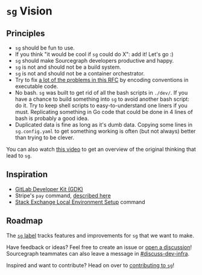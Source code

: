 # `sg` Vision

## Principles

- `sg` should be fun to use.
- If you think "it would be cool if `sg` could do X": add it! Let's go :)
- `sg` should make Sourcegraph developers productive and happy.
- `sg` is not and should not be a build system.
- `sg` is not and should not be a container orchestrator.
- Try to fix [a lot of the problems in this RFC](https://docs.google.com/document/d/18hrRIN0pUBRwUFF7vkcVmstJccqWeHiecNF2t1GAZfU/edit) by encoding conventions in executable code.
- No bash. `sg` was built to get rid of all the bash scripts in `./dev/`. If you have a chance to build something into `sg` to avoid another bash script: do it. Try to keep shell scripts to easy-to-understand one liners if you must. Replicating something in Go code that could be done in 4 lines of bash is probably a good idea.
- Duplicated data is fine as long as it's dumb data. Copying some lines in `sg.config.yaml` to get something working is often (but not always) better than trying to be clever.

You can also watch [this video](https://drive.google.com/file/d/1DXjjf1YXr8Od8vG4R74Ko-soLOx_tXa6/view?usp=sharing) to get an overview of the original thinking that lead to `sg`.

## Inspiration

- [GitLab Developer Kit (GDK)](https://gitlab.com/gitlab-org/gitlab-development-kit)
- Stripe's `pay` command, [described here](https://buttondown.email/nelhage/archive/papers-i-love-gg/)
- [Stack Exchange Local Environment Setup](https://twitter.com/nick_craver/status/1375871107773956103?s=21) command

## Roadmap

The [`sg` label](https://github.com/sourcegraph/sourcegraph/issues?q=is%3Aopen+label%3Asg+sort%3Aupdated-desc) tracks features and improvements for `sg` that we want to make.

Have feedback or ideas? Feel free to create an issue or [open a discussion](https://github.com/sourcegraph/sourcegraph/discussions/categories/developer-experience)! Sourcegraph teammates can also leave a message in [#discuss-dev-infra](https://app.slack.com/client/T02FSM7DL/C04MYFW01NV).

Inspired and want to contribute? Head on over to [contributing to `sg`](index.md#contributing-to-sg)!
